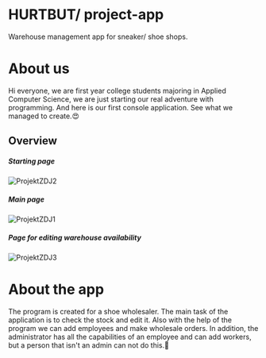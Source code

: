 # HURTBUT/ project-app
Warehouse management app for sneaker/ shoe shops.
# About us
Hi everyone, we are first year college students majoring in Applied Computer Science,
we are just starting our real adventure with programming. And here is our first console application. See what we managed to create.😍
## Overview
##### Starting page
![ProjektZDJ2](https://user-images.githubusercontent.com/92109320/173909195-4344bc5f-c1d0-4fd7-895f-58e764aaa60e.png)
##### Main page
![ProjektZDJ1](https://user-images.githubusercontent.com/92109320/173909224-3dd4d058-e16c-4de7-a48b-fb3061c452fe.png)
##### Page for editing warehouse availability
![ProjektZDJ3](https://user-images.githubusercontent.com/92109320/173909236-50c1ad82-9abc-4dba-b038-3fd7a081dbbd.png)
# About the app
The program is created for a shoe wholesaler. The main task of the application is to check the stock and edit it. Also with the help of the program we can add employees and make wholesale orders. In addition, the administrator has all the capabilities of an employee and can add workers, but a person that isn't an admin can not do this.🤩
